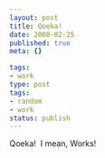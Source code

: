 ```yaml
---
layout: post
title: Qoeka!
date: 2008-02-25
published: true
meta: {}

tags:
- work
type: post
tags:
- random
- work
status: publish
---
```



Qoeka!  I mean, Works!


